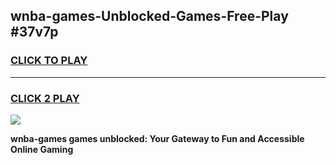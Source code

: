 
## wnba-games-Unblocked-Games-Free-Play #37v7p
<h3>
<a href="https://us.freeplayer.one?title=wnba-games&ref=9M">CLICK TO PLAY</a></h3>
<hr>

<h3>
<a href="https://us.freeplayer.one?title=wnba-games&ref=9M">CLICK 2 PLAY</a>
  
</h3>

<a href="https://us.freeplayer.one?title=wnba-games&ref=9M"><img src="https://clearcache.store/games.png"></a>


**wnba-games games unblocked: Your Gateway to Fun and Accessible Online Gaming**
